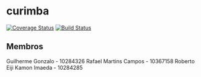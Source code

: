 # curimba
[![Coverage Status](https://coveralls.io/repos/github/GRR2020/curimba/badge.svg)](https://coveralls.io/github/GRR2020/curimba)
[![Build Status](https://travis-ci.org/GRR2020/curimba.svg?branch=master)](https://travis-ci.org/GRR2020/curimba)

## Membros
Guilherme Gonzalo - 10284326
Rafael Martins Campos - 10367158
Roberto Eiji Kamon Imaeda - 10284285
